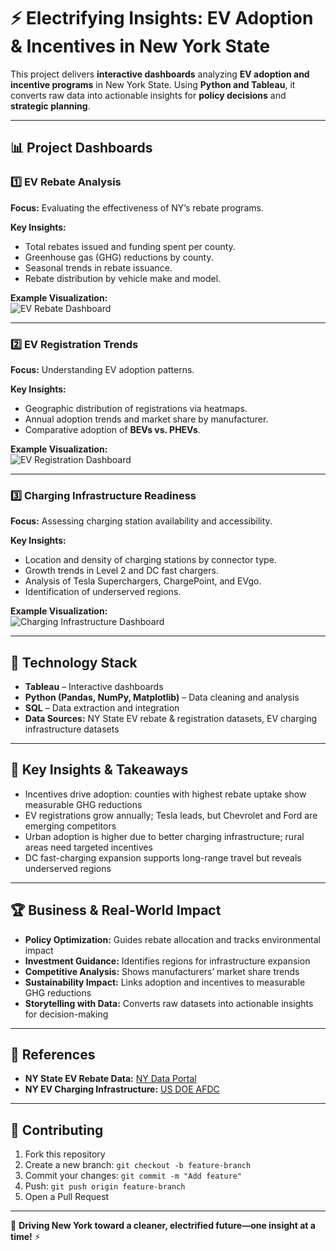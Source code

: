 # ⚡ Electrifying Insights: EV Adoption & Incentives in New York State

This project delivers **interactive dashboards** analyzing **EV adoption and incentive programs** in New York State. Using **Python and Tableau**, it converts raw data into actionable insights for **policy decisions** and **strategic planning**.

---

## 📊 Project Dashboards

### **1️⃣ EV Rebate Analysis**
**Focus:** Evaluating the effectiveness of NY’s rebate programs.  

**Key Insights:**
- Total rebates issued and funding spent per county.  
- Greenhouse gas (GHG) reductions by county.  
- Seasonal trends in rebate issuance.  
- Rebate distribution by vehicle make and model.  

**Example Visualization:**  
![EV Rebate Dashboard](EV-Adoption-and-Incentives-in-New-York-State-main/EV_Rebate_Dashboard.png)

---

### **2️⃣ EV Registration Trends**
**Focus:** Understanding EV adoption patterns.  

**Key Insights:**
- Geographic distribution of registrations via heatmaps.  
- Annual adoption trends and market share by manufacturer.  
- Comparative adoption of **BEVs vs. PHEVs**.  

**Example Visualization:**  
![EV Registration Dashboard](EV-Adoption-and-Incentives-in-New-York-State-main/EV_Registration_Dashboard.png)

---

### **3️⃣ Charging Infrastructure Readiness**
**Focus:** Assessing charging station availability and accessibility.  

**Key Insights:**
- Location and density of charging stations by connector type.  
- Growth trends in Level 2 and DC fast chargers.  
- Analysis of Tesla Superchargers, ChargePoint, and EVgo.  
- Identification of underserved regions.  

**Example Visualization:**  
![Charging Infrastructure Dashboard](EV-Adoption-and-Incentives-in-New-York-State-main/Charging_Infrastructure_Dashboard.png)

---

## 🔧 Technology Stack
- **Tableau** – Interactive dashboards  
- **Python (Pandas, NumPy, Matplotlib)** – Data cleaning and analysis  
- **SQL** – Data extraction and integration  
- **Data Sources:** NY State EV rebate & registration datasets, EV charging infrastructure datasets  

---

## 🚀 Key Insights & Takeaways
- Incentives drive adoption: counties with highest rebate uptake show measurable GHG reductions  
- EV registrations grow annually; Tesla leads, but Chevrolet and Ford are emerging competitors  
- Urban adoption is higher due to better charging infrastructure; rural areas need targeted incentives  
- DC fast-charging expansion supports long-range travel but reveals underserved regions  

---

## 🏆 Business & Real-World Impact
- **Policy Optimization:** Guides rebate allocation and tracks environmental impact  
- **Investment Guidance:** Identifies regions for infrastructure expansion  
- **Competitive Analysis:** Shows manufacturers’ market share trends  
- **Sustainability Impact:** Links adoption and incentives to measurable GHG reductions  
- **Storytelling with Data:** Converts raw datasets into actionable insights for decision-making  

---

## 🔗 References
- **NY State EV Rebate Data:** [NY Data Portal](https://data.ny.gov)  
- **NY EV Charging Infrastructure:** [US DOE AFDC](https://afdc.energy.gov)  

---

## 🤝 Contributing
1. Fork this repository  
2. Create a new branch: `git checkout -b feature-branch`  
3. Commit your changes: `git commit -m "Add feature"`  
4. Push: `git push origin feature-branch`  
5. Open a Pull Request  

---

🌱 **Driving New York toward a cleaner, electrified future—one insight at a time!** ⚡
